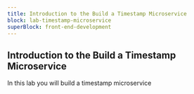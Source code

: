 ```yaml
---
title: Introduction to the Build a Timestamp Microservice
block: lab-timestamp-microservice
superBlock: front-end-development
---
```


## Introduction to the Build a Timestamp Microservice

In this lab you will build a timestamp microservice
